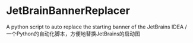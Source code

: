 # JetBrainBannerReplacer
A python script to auto replace the starting banner of the JetBrains IDEA / 一个Python的自动化脚本，方便地替换JetBrains的启动图
